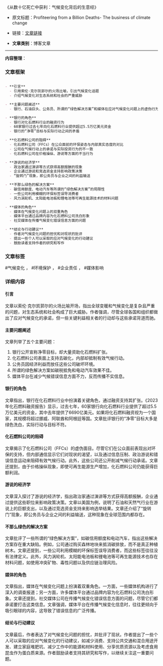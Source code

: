《从数十亿死亡中获利：气候变化背后的生意经》
- 原文标题：Profiteering from a Billion Deaths- The business of climate change
- 链接：[文章链接](https://artificialintelligencemadesimple.substack.com/p/profiteering-from-a-billion-deaths) 

- **文章类别**：博客文章

---
**内容整理**：

### 文章框架

```markdown

- **引言**
  - 引用索伦·克尔凯郭尔的火场比喻，引出气候变化话题
  - 介绍气候变化对生态系统和社会的严重威胁

- **主要问题阐述**
  - 银行、石油巨头、公务员、所谓的“绿色解决方案”和媒体在应对气候变化问题上的虚伪行为

- **银行的角色**
  - 银行对化石燃料行业的融资行为
  - 60家银行过去七年向化石燃料行业提供超过5.5万亿美元资金
  - 银行的“净零”目标与实际行动之间的矛盾

- **化石燃料公司的阻碍**
  - 化石燃料公司（FFCs）在公众面前的环保姿态与内部真实态度的对比
  - 公司在气候行动上的承诺与实际投资行为的不一致
  - 化石燃料公司在价格操纵、游说等方面的不当行为

- **游说的经济学**
  - 政治家通过演讲等方式获得高额报酬的现象
  - 企业通过游说和竞选资金支持影响政策决策
  - “旋转门”现象，即公务员与企业之间的利益输送

- **不那么绿色的解决方案**
  - 碳信用额度、电动汽车等所谓的“绿色解决方案”的局限性
  - 一些公司利用模糊的环保标签误导消费者
  - 风力涡轮机、太阳能电池板和锂电池等可再生能源技术的材料问题

- **媒体的角色**
  - 媒体在气候变化问题上的双重角色
  - 媒体平台通过品牌内容为化石燃料公司洗白形象
  - 社交媒体在传播气候变化错误信息方面的问题

- **结论与行动建议**
  - 作者对气候变化问题的担忧和对现状的批评
  - 提出一些个人可以采取的应对气候变化的行动建议
  - 鼓励读者支持作者的研究和写作

```

### 文章标签
#气候变化 ， #环境保护 ， #企业责任 ， #媒体影响

### 详细内容

#### 引言
文章以索伦·克尔凯郭尔的火场比喻开场，指出全球变暖和气候变化是复杂且严重的问题，对生态系统和社会构成了巨大威胁。作者强调，尽管全球各国和组织都做出了应对气候变化的承诺，但一些关键利益相关者的行动却与这些承诺背道而驰。

#### 主要问题阐述
文章列举了五个主要问题：
1. 银行公开宣称净零目标，却大量资助化石燃料扩张。
2. 化石燃料公司表面上支持去碳化，内部却抵制有效气候行动。
3. 公务员因经济利益而放任这些公司破坏环境。
4. 所谓的绿色解决方案如碳税抵免和电动汽车效果不佳。
5. 媒体平台在减少气候错误信息方面不力，反而传播不实信息。

#### 银行的角色
文章指出，银行在化石燃料行业中扮演着关键角色，通过融资支持其扩张。《2023年化石燃料融资报告》显示，过去七年，60家银行向化石燃料行业提供了超过5.5万亿美元的资金，其中去年提供了6690亿美元。如果将化石燃料融资视为一个国家，其规模将超过挪威、阿联酋和阿根廷等国。文章批评银行的“净零”目标大多是绿色洗白，实际行动与目标不符。

#### 化石燃料公司的阻碍
文章揭示了化石燃料公司（FFCs）的虚伪面目。尽管它们在公众面前表现出对环保的支持，但内部通信显示它们对现状的渴望，以及通过信息压制、政治游说和错误信息运动来阻碍有效气候行动。此外，这些公司还公开削减气候行动承诺。文章还提到，由于价格操纵现象，即使可再生能源生产增加，化石燃料公司仍能获得巨额利润。

#### 游说的经济学
文章深入探讨了游说的经济学，指出政治家通过演讲等方式获得高额报酬，企业通过提供这些职位来影响政策决策。文章以美国为例，说明了石油和天然气行业在游说上的巨额支出，以及通过竞选资金支持来影响选举结果。文章还介绍了“旋转门”现象，即公务员与企业之间的利益输送，这种现象在全球范围内都存在。

#### 不那么绿色的解决方案
文章批评了一些所谓的“绿色解决方案”，如碳信用额度和电动汽车，指出这些解决方案存在重大缺陷。例如，公司通过购买森林地块来抵消碳排放，而不是真正种植树木。文章还提到，一些公司利用模糊的环保标签误导消费者，而这些标签往往没有法律定义。此外，风力涡轮机、太阳能电池板和锂电池等可再生能源技术也存在材料问题，如使用冲突矿物、毒性问题以及供应链治理风险。

#### 媒体的角色
文章指出，媒体在气候变化问题上扮演着双重角色。一方面，一些媒体机构进行了深入的调查报道；另一方面，许多媒体平台通过品牌内容为化石燃料公司洗白形象。文章还提到，社交媒体公司在传播气候变化错误信息方面的问题，尽管它们都承诺要打击这类信息。文章强调，媒体平台在传播气候变化信息时，往往更倾向于吸引眼球的内容，这导致了错误信息的广泛传播。

#### 结论与行动建议
文章最后，作者表达了对气候变化问题的担忧，并批评了现状。作者提出了一些个人可以采取的应对气候变化的行动建议，如减少消费、支持公共交通和混合用途开发、建立家庭堆肥坑、减少工作中的能源和材料使用、分享优质资源以及考虑食用昆虫作为蛋白质来源。作者鼓励读者支持其研究和写作，以继续关注这一重要问题。
